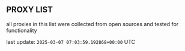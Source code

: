 ## PROXY LIST

all proxies in this list were collected from open sources and tested for functionality

last update: `2025-03-07 07:03:59.192868+00:00` UTC